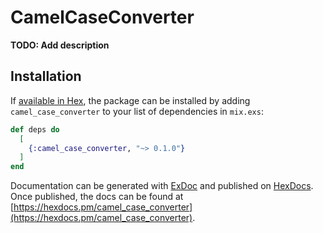 # CamelCaseConverter

**TODO: Add description**

## Installation

If [available in Hex](https://hex.pm/docs/publish), the package can be installed
by adding `camel_case_converter` to your list of dependencies in `mix.exs`:

```elixir
def deps do
  [
    {:camel_case_converter, "~> 0.1.0"}
  ]
end
```

Documentation can be generated with [ExDoc](https://github.com/elixir-lang/ex_doc)
and published on [HexDocs](https://hexdocs.pm). Once published, the docs can
be found at [https://hexdocs.pm/camel_case_converter](https://hexdocs.pm/camel_case_converter).

